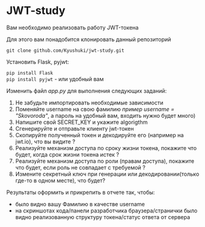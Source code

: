 # JWT-study

Вам необходимо реализовать работу JWT-токена        

Для этого вам понадобится клонировать данный репозиторий            

```git clone github.com/Kyushuki/jwt-study.git ```        

Установить Flask, pyjwt:            

``` pip install Flask ```           
``` pip install pyjwt ``` - или удобный вам 

Изменить файл _app.py_ для выполнения следующих заданий:   
1. Не забудьте импортировать необходимые зависимости
2. Поменяйте username на свою фамилию _пример username = "Skovoroda"_, а пароль на удобный вам, входить нужно будет много)      
3. Напишите свой SECRET_KEY и укажите algorigthm
4. Сгенерируйте и отправьте клиенту jwt-токен
5. Скопируйте полученный токен и декодируйте его (например на jwt.io), что вы видите ? 
6. Реализуйте механизм доступа по сроку жизни токена, покажите что будет, когда срок жизни токена истек ? 
7. Реализуйте механизм доступа по роли (правам доступа), покажите что будет, если роль не совпадает с требуемой ?
8. Измените секретный ключ при генерации или декодировании(только где-то в одном месте), что будет?             

Результаты оформить и прикрепить в отчете так, чтобы:
- было видно вашу Фамилию в качестве username
- на скриншотах кода/панели разработчика браузера/странички было видно реализованную структуру токена/статус ответа от сервера